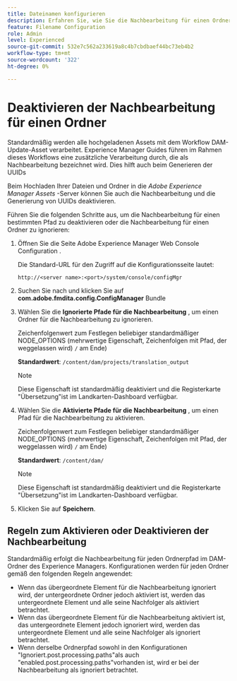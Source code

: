 ```yaml
---
title: Dateinamen konfigurieren
description: Erfahren Sie, wie Sie die Nachbearbeitung für einen Ordner deaktivieren, der in Adobe Experience Manager Assets hochgeladen wurde.
feature: Filename Configuration
role: Admin
level: Experienced
source-git-commit: 532e7c562a233619a8c4b7cbdbaef44bc73eb4b2
workflow-type: tm+mt
source-wordcount: '322'
ht-degree: 0%

---
```



# Deaktivieren der Nachbearbeitung für einen Ordner

Standardmäßig werden alle hochgeladenen Assets mit dem Workflow DAM-Update-Asset verarbeitet. Experience Manager Guides führen im Rahmen dieses Workflows eine zusätzliche Verarbeitung durch, die als Nachbearbeitung bezeichnet wird. Dies hilft auch beim Generieren der UUIDs

Beim Hochladen Ihrer Dateien und Ordner in die *Adobe Experience Manager Assets* -Server können Sie auch die Nachbearbeitung und die Generierung von UUIDs deaktivieren.


Führen Sie die folgenden Schritte aus, um die Nachbearbeitung für einen bestimmten Pfad zu deaktivieren oder die Nachbearbeitung für einen Ordner zu ignorieren:


1. Öffnen Sie die Seite Adobe Experience Manager Web Console Configuration .

   Die Standard-URL für den Zugriff auf die Konfigurationsseite lautet:

   ```http
   http://<server name>:<port>/system/console/configMgr
   ```

1. Suchen Sie nach und klicken Sie auf **com.adobe.fmdita.config.ConfigManager** Bundle

1. Wählen Sie die **Ignorierte Pfade für die Nachbearbeitung** , um einen Ordner für die Nachbearbeitung zu ignorieren.

   Zeichenfolgenwert zum Festlegen beliebiger standardmäßiger NODE_OPTIONS (mehrwertige Eigenschaft, Zeichenfolgen mit Pfad, der weggelassen wird) `/` am Ende)

   **Standardwert**: `/content/dam/projects/translation_output`

   >[!NOTE]
   >
   > Diese Eigenschaft ist standardmäßig deaktiviert und die Registerkarte &quot;Übersetzung&quot;ist im Landkarten-Dashboard verfügbar.

1. Wählen Sie die **Aktivierte Pfade für die Nachbearbeitung** , um einen Pfad für die Nachbearbeitung zu aktivieren.

   Zeichenfolgenwert zum Festlegen beliebiger standardmäßiger NODE_OPTIONS (mehrwertige Eigenschaft, Zeichenfolgen mit Pfad, der weggelassen wird) `/` am Ende)

   **Standardwert**: `/content/dam/`

   >[!NOTE]
   >
   > Diese Eigenschaft ist standardmäßig deaktiviert und die Registerkarte &quot;Übersetzung&quot;ist im Landkarten-Dashboard verfügbar.


1. Klicken Sie auf **Speichern**.



## Regeln zum Aktivieren oder Deaktivieren der Nachbearbeitung

Standardmäßig erfolgt die Nachbearbeitung für jeden Ordnerpfad im DAM-Ordner des Experience Managers. Konfigurationen werden für jeden Ordner gemäß den folgenden Regeln angewendet:

* Wenn das übergeordnete Element für die Nachbearbeitung ignoriert wird, der untergeordnete Ordner jedoch aktiviert ist, werden das untergeordnete Element und alle seine Nachfolger als aktiviert betrachtet.
* Wenn das übergeordnete Element für die Nachbearbeitung aktiviert ist, das untergeordnete Element jedoch ignoriert wird, werden das untergeordnete Element und alle seine Nachfolger als ignoriert betrachtet.
* Wenn derselbe Ordnerpfad sowohl in den Konfigurationen &quot;Ignoriert.post.processing.paths&quot;als auch &quot;enabled.post.processing.paths&quot;vorhanden ist, wird er bei der Nachbearbeitung als ignoriert betrachtet.
